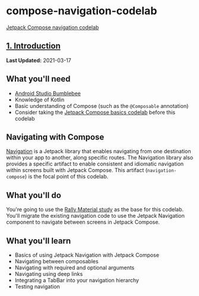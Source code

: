 # compose-navigation-codelab

[Jetpack Compose navigation codelab](https://developer.android.com/codelabs/jetpack-compose-navigation/) 
## [1\. Introduction](#0)

**Last Updated:** 2021-03-17

## **What you'll need**

*   [Android Studio Bumblebee](https://developer.android.com/studio)
*   Knowledge of Kotlin
*   Basic understanding of Compose (such as the `@Composable` annotation)
*   Consider taking the [Jetpack Compose basics codelab](https://codelabs.developers.google.com/codelabs/jetpack-compose-basics/) before this codelab

## **Navigating with Compose**

[Navigation](https://developer.android.com/guide/navigation) is a Jetpack library that enables navigating from one destination within your app to another, along specific routes. The Navigation library also provides a specific artifact to enable consistent and idiomatic navigation within screens built with Jetpack Compose. This artifact (`navigation-compose`) is the focal point of this codelab.

## **What you'll do**

You're going to use the [Rally Material study](https://material.io/design/material-studies/rally.html#about-rally) as the base for this codelab. You'll migrate the existing navigation code to use the Jetpack Navigation component to navigate between screens in Jetpack Compose.

## **What you'll learn**

*   Basics of using Jetpack Navigation with Jetpack Compose
*   Navigating between composables
*   Navigating with required and optional arguments
*   Navigating using deep links
*   Integrating a TabBar into your navigation hierarchy
*   Testing navigation
